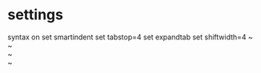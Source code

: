 # settings

syntax on
set smartindent
set tabstop=4
set expandtab
set shiftwidth=4
~                                                                               
~                                                                               
~                                                                               
~                
